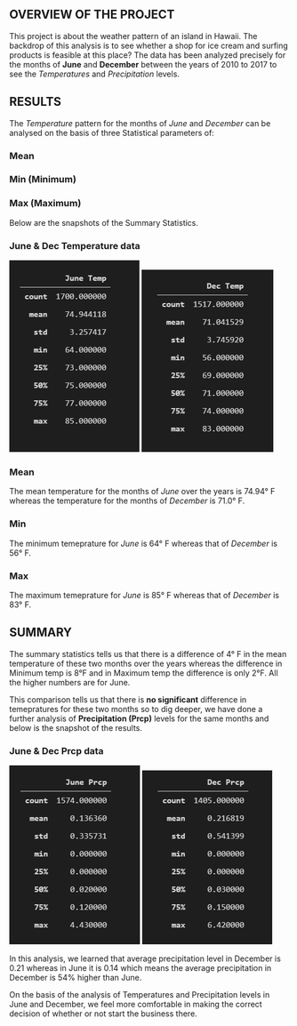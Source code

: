 ## **OVERVIEW OF THE PROJECT**
This project is about the weather pattern of an island in Hawaii. The backdrop of this analysis is to see whether a shop for ice cream and surfing products is feasible at this place? The data has been analyzed precisely for the months of **June** and **December** between the years of 2010 to 2017 to see the *Temperatures* and *Precipitation* levels.

## **RESULTS**

The *Temperature* pattern for the months of *June* and *December* can be analysed on the basis of three Statistical parameters of:
### **Mean**
### **Min (Minimum)**
### **Max (Maximum)**

Below are the snapshots of the Summary Statistics.


### **June & Dec Temperature data**

<img src ="june_temp.PNG"><img>     <img src ="dec_temp.PNG"><img>

### **Mean**

The mean temperature for the months of *June* over the years is 74.94° F whereas the temperature for the months of *December* is 71.0° F.

### **Min**

The minimum temeprature for *June* is 64° F whereas that of *December* is 56° F.

### **Max**

The maximum temeprature for *June* is 85° F whereas that of *December* is 83° F.

## **SUMMARY**

The summary statistics tells us that there is a difference of 4° F in the mean temperature of these two months over the years whereas the difference in Minimum temp is 8°F and in Maximum temp the difference is only 2°F. All the higher numbers are for June.

 This comparison tells us that there is **no significant** difference in temepratures for these two months so to dig deeper, we have done a further analysis of **Precipitation (Prcp)** levels for the same months and below is the snapshot of the results.

### **June & Dec Prcp data**

<img src ="june_prcp.PNG"><img>         <img src ="dec_prcp.PNG"><img>

In this analysis, we learned that average precipitation level in December is 0.21 whereas in June it is 0.14 which means the average precipitation in December is 54% higher than June. 

On the basis of the analysis of Temperatures and Precipitation levels in June and December, we feel more comfortable in making the correct decision of whether or not start the business there.
